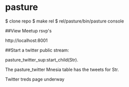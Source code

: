 pasture
=======

$ clone repo
$ make rel
$ rel/pasture/bin/pasture console

##View Meetup rsvp's 

http://localhost:8001

##Start a twitter public stream:

pasture_twitter_sup:start_child(Str).

The pasture_twitter Mnesia table has the tweets for Str.

Twitter treds page underway 
